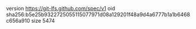 version https://git-lfs.github.com/spec/v1
oid sha256:b5e25b9322725055115077971d08a129201f48a9d4a6777b1a1b6468c656a910
size 5474

